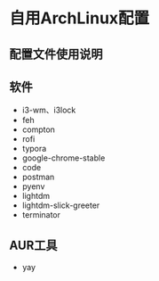 # 自用ArchLinux配置

##  配置文件使用说明



## 软件

- i3-wm、i3lock
- feh
- compton
- rofi
- typora
- google-chrome-stable
- code
- postman
- pyenv
- lightdm
- lightdm-slick-greeter
- terminator



## AUR工具

- yay







